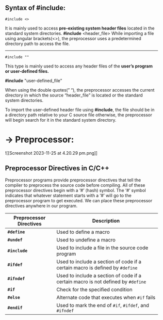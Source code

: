 ## Syntax of **#include**:

``` 
#include <>
```

It is mainly used to access **pre-existing system header files** located in the standard system directories.
**#include** <header_file>
While importing a file using angular brackets(<>), the preprocessor uses a predetermined directory path to access the file.

---

```
#include ""
```

This type is mainly used to access any header files of the **user’s program or user-defined files.**

**#include** "user-defined_file"

When using the double quotes(” “), the preprocessor accesses the current directory in which the source “header_file” is located or the standard system directories.

To import the user-defined header file using **#include**, the file should be in a directory path relative to your C source file otherwise, the preprocessor will begin search for it in the standard system directory.

# -> Preprocessor: 

![[Screenshot 2023-11-25 at 4.20.29 pm.png]]

## Preprocessor Directives in C/C++

Preprocessor programs provide preprocessor directives that tell the compiler to preprocess the source code before compiling. All of these preprocessor directives begin with a ‘#’ (hash) symbol. The ‘#’ symbol indicates that whatever statement starts with a ‘#’ will go to the preprocessor program to get executed. We can place these preprocessor directives anywhere in our program.

|Preprocessor Directives|Description|
|---|---|
|**`#define`**|Used to define a macro|
|**`#undef`**|Used to undefine a macro|
|**`#include`**|Used to include a file in the source code program|
|**`#ifdef`**|Used to include a section of code if a certain macro is defined by `#define`|
|**`#ifndef`**|Used to include a section of code if a certain macro is not defined by `#define`|
|**`#if`**|Check for the specified condition|
|**`#else`**|Alternate code that executes when `#if` fails|
|**`#endif`**|Used to mark the end of `#if`, `#ifdef`, and `#ifndef`|

